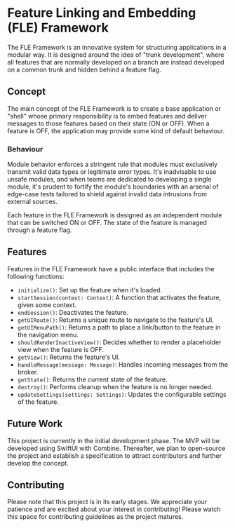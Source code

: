 # Feature Linking and Embedding (FLE) Framework

The FLE Framework is an innovative system for structuring applications in a modular way. It is designed around the idea of "trunk development", where all features that are normally developed on a branch are instead developed on a common trunk and hidden behind a feature flag.

## Concept

The main concept of the FLE Framework is to create a base application or "shell" whose primary responsibility is to embed features and deliver messages to those features based on their state (ON or OFF). When a feature is OFF, the application may provide some kind of default behaviour.

### Behaviour

Module behavior enforces a stringent rule that modules must exclusively transmit valid data types or legitimate error types. It's inadvisable to use unsafe modules, and when teams are dedicated to developing a single module, it's prudent to fortify the module's boundaries with an arsenal of edge-case tests tailored to shield against invalid data intrusions from external sources.

Each feature in the FLE Framework is designed as an independent module that can be switched ON or OFF. The state of the feature is managed through a feature flag. 

## Features

Features in the FLE Framework have a public interface that includes the following functions:

- `initialize()`: Set up the feature when it's loaded.
- `startSession(context: Context)`: A function that activates the feature, given some context.
- `endSession()`: Deactivates the feature.
- `getUIRoute()`: Returns a unique route to navigate to the feature's UI.
- `getUIMenuPath()`: Returns a path to place a link/button to the feature in the navigation menu.
- `shouldRenderInactiveView()`: Decides whether to render a placeholder view when the feature is OFF.
- `getView()`: Returns the feature's UI.
- `handleMessage(message: Message)`: Handles incoming messages from the broker.
- `getState()`: Returns the current state of the feature.
- `destroy()`: Performs cleanup when the feature is no longer needed.
- `updateSettings(settings: Settings)`: Updates the configurable settings of the feature.

## Future Work

This project is currently in the initial development phase. The MVP will be developed using SwiftUI with Combine. Thereafter, we plan to open-source the project and establish a specification to attract contributors and further develop the concept.

## Contributing

Please note that this project is in its early stages. We appreciate your patience and are excited about your interest in contributing! Please watch this space for contributing guidelines as the project matures.

